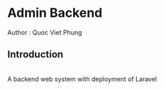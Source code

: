 Admin Backend 
===================================================
Author : Quoc Viet Phung

## Introduction
<br/>
A backend web system with deployment of Laravel


